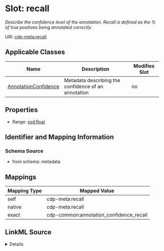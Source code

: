 

# Slot: recall


_Describe the confidence level of the annotation. Recall is defined as the % of true positives being annotated correctly_



URI: [cdp-meta:recall](metadatarecall)



<!-- no inheritance hierarchy -->





## Applicable Classes

| Name | Description | Modifies Slot |
| --- | --- | --- |
| [AnnotationConfidence](AnnotationConfidence.md) | Metadata describing the confidence of an annotation |  no  |







## Properties

* Range: [xsd:float](http://www.w3.org/2001/XMLSchema#float)





## Identifier and Mapping Information







### Schema Source


* from schema: metadata




## Mappings

| Mapping Type | Mapped Value |
| ---  | ---  |
| self | cdp-meta:recall |
| native | cdp-meta:recall |
| exact | cdp-common:annotation_confidence_recall |




## LinkML Source

<details>
```yaml
name: recall
description: Describe the confidence level of the annotation. Recall is defined as
  the % of true positives being annotated correctly
from_schema: metadata
exact_mappings:
- cdp-common:annotation_confidence_recall
rank: 1000
alias: recall
owner: AnnotationConfidence
domain_of:
- AnnotationConfidence
range: float
inlined: true
inlined_as_list: true

```
</details>
